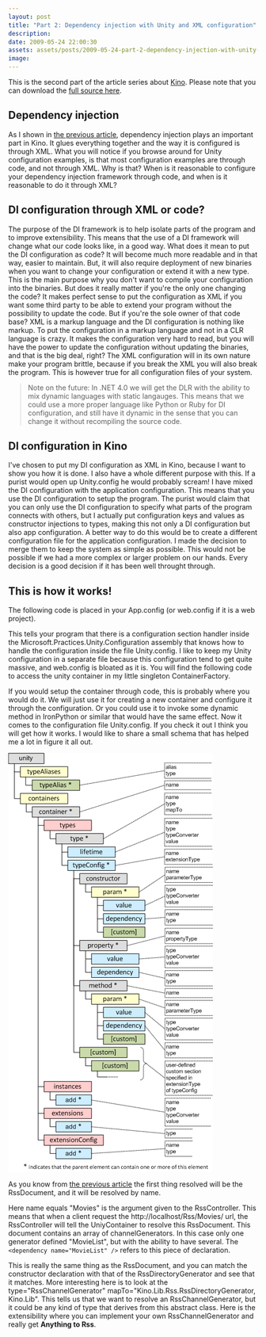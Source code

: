 ```yaml
---
layout: post
title: "Part 2: Dependency injection with Unity and XML configuration"
description:
date: 2009-05-24 22:00:30
assets: assets/posts/2009-05-24-part-2-dependency-injection-with-unity-and-xml-configuration
image: 
---
```


This is the second part of the article series about [Kino](/2009/05/23/kino-everything-to-rss.html). Please note that you can download the [full source here](/kino/).

## Dependency injection

As I shown in [the previous article](/2009/05/24/kino-design-and-architecture.html), dependency injection plays an important part in Kino. It glues everything together and the way it is configured is through XML. What you will notice if you browse around for Unity configuration examples, is that most configuration examples are through code, and not through XML. Why is that? When is it reasonable to configure your dependency injection framework through code, and when is it reasonable to do it through XML?

## DI configuration through XML or code?

The purpose of the DI framework is to help isolate parts of the program and to improve extensibility. This means that the use of a DI framework will change what our code looks like, in a good way. What does it mean to put the DI configuration as code? It will become much more readable and in that way, easier to maintain. But, it will also require deployment of new binaries when you want to change your configuration or extend it with a new type. This is the main purpose why you don't want to compile your configuration into the binaries. But does it really matter if you're the only one changing the code? It makes perfect sense to put the configuration as XML if you want some third party to be able to extend your program without the possibility to update the code. But if you're the sole owner of that code base? XML is a markup language and the DI configuration is nothing like markup. To put the configuration in a markup language and not in a CLR language is crazy. It makes the configuration very hard to read, but you will have the power to update the configuration without updating the binaries, and that is the big deal, right? The XML configuration will in its own nature make your program brittle, because if you break the XML you will also break the program. This is however true for all configuration files of your system.

> Note on the future: In .NET 4.0 we will get the DLR with the ability to mix dynamic languages with static langauges. This means that we could use a more proper language like Python or Ruby for DI configuration, and still have it dynamic in the sense that you can change it without recompiling the source code.

## DI configuration in Kino

I've chosen to put my DI configuration as XML in Kino, because I want to show you how it is done. I also have a whole different purpose with this.  If a purist would open up Unity.config he would probably scream! I have mixed the DI configuration with the application configuration. This means that you use the DI configuration to setup the program. The purist would claim that you can only use the DI configuration to specify what parts of the program connects with others, but I actually put configuration keys and values as constructor injections to types, making this not only a DI configuration but also app configuration.  A better way to do this would be to create a different configuration file for the application configuration. I made the decision to merge them to keep the system as simple as possible. This would not be possible if we had a more complex or larger problem on our hands.  Every decision is a good decision if it has been well throught through.

## This is how it works!

The following code is placed in your App.config (or web.config if it is a web project).

<script src="https://gist.github.com/miklund/f57921afa48f40fe12b3.js?file=Web.config.xml"></script>

This tells your program that there is a configuration section handler inside the Microsoft.Practices.Unity.Configuration assembly that knows how to handle the configuration inside the file Unity.config. I like to keep my Unity configuration in a separate file because this configuration tend to get quite massive, and web.config is bloated as it is. You will find the following code to access the unity container in my little singleton ContainerFactory.

<script src="https://gist.github.com/miklund/f57921afa48f40fe12b3.js?file=UnityContainer.cs"></script>

If you would setup the container through code, this is probably where you would do it. We will just use it for creating a new container and configure it through the configuration. Or you could use it to invoke some dynamic method in IronPython or similar that would have the same effect. Now it comes to the configuration file Unity.config. If you check it out I think you will get how it works. I would like to share a small schema that has helped me a lot in figure it all out.

![Unity configuration schematic](/assets/posts/2009-05-25-part-2-dependency-injection-with-unity-and-xml-configuration/unity_configuration_schematic.png)

As you know from  [the previous article](/2009/05/24/kino-design-and-architecture.html) the first thing resolved will be the RssDocument, and it will be resolved by name.

<script src="https://gist.github.com/miklund/f57921afa48f40fe12b3.js?file=Unity.config.xml"></script>

Here name equals "Movies" is the argument given to the RssController. This means that when a client request the http://localhost/Rss/Movies/ url, the RssController will tell the UniyContainer to resolve this RssDocument. This document contains an array of channelGenerators. In this case only one generator defined "MovieList", but with the ability to have several. The `<dependency name="MovieList" />` refers to this piece of declaration.

<script src="https://gist.github.com/miklund/f57921afa48f40fe12b3.js?file=Unity2.config.xml"></script>

This is really the same thing as the RssDocument, and you can match the constructor declaration with that of the RssDirectoryGenerator and see that it matches. More interesting here is to look at the type="RssChannelGenerator" mapTo="Kino.Lib.Rss.RssDirectoryGenerator, Kino.Lib". This tells us that we want to resolve an RssChannelGenerator, but it could be any kind of type that derives from this abstract class. Here is the extensibility where you can implement your own RssChannelGenerator and really get **Anything to Rss**.
